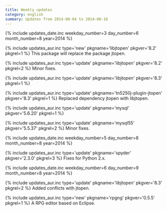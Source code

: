 ```yaml
---
title: Weekly updates
category: english
summary: Updates from 2014-08-04 to 2014-08-10
---
```


{% include updates_date.inc weekday_number=3 day_number=6 month_number=8 year=2014 %}

{% include updates_aur.inc type='new' pkgname='libjtopen' pkgver='8.2' pkgrel=1 %}
This package will replace the package jtopen.

{% include updates_aur.inc type='update' pkgname='libjtopen' pkgver='8.2' pkgrel=2 %}
Minor fixes.

{% include updates_aur.inc type='update' pkgname='libjtopen' pkgver='8.3' pkgrel=1 %}

{% include updates_aur.inc type='update' pkgname='tn5250j-plugin-jtopen' pkgver='8.3' pkgrel=1 %}
Replaced dependency jtopen with libjtopen.

{% include updates_aur.inc type='update' pkgname='mysql' pkgver='5.6.20' pkgrel=1 %}

{% include updates_aur.inc type='update' pkgname='mysql55' pkgver='5.5.37' pkgrel=2 %}
Minor fixes.

{% include updates_date.inc weekday_number=5 day_number=8 month_number=8 year=2014 %}

{% include updates_aur.inc type='update' pkgname='spyder' pkgver='2.3.0' pkgrel=3 %}
Fixes for Python 2.x.

{% include updates_date.inc weekday_number=6 day_number=9 month_number=8 year=2014 %}

{% include updates_aur.inc type='update' pkgname='libjtopen' pkgver='8.3' pkgrel=2 %}
Added conflicts with jtopen.

{% include updates_aur.inc type='new' pkgname='rpgng' pkgver='0.5.5' pkgrel=1 %}
A RPG editor based on Eclipse.
